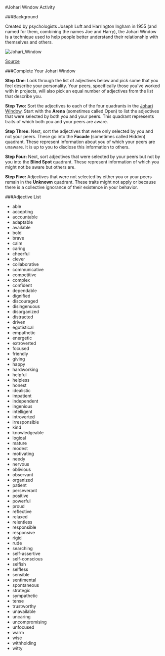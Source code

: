 #Johari Window Activity


###Background

Created by psychologists Joseph Luft and Harrington Ingham in 1955 (and named for them, combining the names Joe and Harry), the Johari Window is a technique used to help people better understand their relationship with themselves and others.

![Johari_Window](https://github.com/turingschool/professional_skills/blob/master/images/Johari_Window.png)

[Source](https://commons.wikimedia.org/wiki/File:Johari_Window.PNG)

###Complete Your Johari Window

**Step One**:
Look through the list of adjectives below and pick some that you feel describe your personality. Your peers, specifically those you've worked with in projects, will also pick an equal number of adjectives from the list that describe you. 

**Step Two:**
Sort the adjectives to each of the four quadrants in the [Johari Window](https://docs.google.com/document/d/1IFaKPTEA3V96i8cboxqeAfgKEyEbigwIxQ5KQ-lp440/edit?usp=sharing). Start with the **Arena** (sometimes called Open) to list the adjectives that were selected by both you and your peers. This quadrant represents traits of which both you and your peers are aware.

**Step Three:**
Next, sort the adjectives that were only selected by you and not your peers. These go into the **Facade** (sometimes called Hidden) quadrant. These represent information about you of which your peers are unaware. It is up to you to disclose this information to others.

**Step Four:**
Next, sort adjectives that were selected by your peers but not by you into the **Blind Spot** quadrant. These represent information of which you might not be aware but others are.  

**Step Five:**
Adjectives that were not selected by either you or your peers remain in the **Unknown** quadrant. These traits might not apply or because there is a collective ignorance of their existence in your behavior. 

###Adjective List

* able
* accepting
* accountable
* adaptable
* available
* bold
* brave
* calm
* caring
* cheerful
* clever
* collaborative
* communicative
* competitive
* complex
* confident
* dependable
* dignified
* discouraged
* disingenuous 
* disorganized
* distracted
* driven
* egotistical
* empathetic
* energetic
* extroverted
* focused
* friendly
* giving
* happy
* hardworking
* helpful
* helpless
* honest
* idealistic
* impatient
* independent
* ingenious
* intelligent
* introverted
* irresponsible
* kind
* knowledgeable
* logical
* mature
* modest
* motivating
* needy
* nervous
* oblivious
* observant
* organized
* patient
* perseverant 
* positive
* powerful
* proud
* reflective
* relaxed
* relentless
* responsible
* responsive
* rigid
* rude
* searching
* self-assertive
* self-conscious
* selfish
* selfless
* sensible
* sentimental
* spontaneous
* strategic
* sympathetic
* tense
* trustworthy
* unavailable
* uncaring
* uncompromising
* unfocused
* warm
* wise
* withholding
* witty
